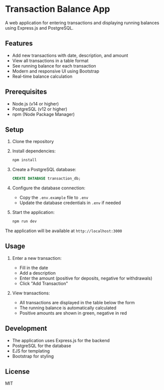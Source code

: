 # Transaction Balance App

A web application for entering transactions and displaying running balances using Express.js and PostgreSQL.

## Features

- Add new transactions with date, description, and amount
- View all transactions in a table format
- See running balance for each transaction
- Modern and responsive UI using Bootstrap
- Real-time balance calculation

## Prerequisites

- Node.js (v14 or higher)
- PostgreSQL (v12 or higher)
- npm (Node Package Manager)

## Setup

1. Clone the repository
2. Install dependencies:
   ```bash
   npm install
   ```

3. Create a PostgreSQL database:
   ```sql
   CREATE DATABASE transaction_db;
   ```

4. Configure the database connection:
   - Copy the `.env.example` file to `.env`
   - Update the database credentials in `.env` if needed

5. Start the application:
   ```bash
   npm run dev
   ```

The application will be available at `http://localhost:3000`

## Usage

1. Enter a new transaction:
   - Fill in the date
   - Add a description
   - Enter the amount (positive for deposits, negative for withdrawals)
   - Click "Add Transaction"

2. View transactions:
   - All transactions are displayed in the table below the form
   - The running balance is automatically calculated
   - Positive amounts are shown in green, negative in red

## Development

- The application uses Express.js for the backend
- PostgreSQL for the database
- EJS for templating
- Bootstrap for styling

## License

MIT 